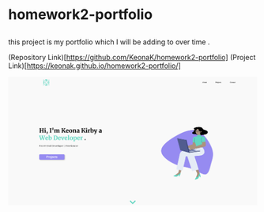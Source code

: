 # homework2-portfolio

##

this project is my portfolio which I will be adding to over time .

(Repository Link)[https://github.com/KeonaK/homework2-portfolio]
(Project Link)[https://keonak.github.io/homework2-portfolio/]

![screen shot](./assets/images/portfolioImage.png)
